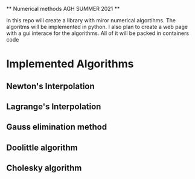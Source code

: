** Numerical methods AGH SUMMER 2021 **

In this repo will create a library with miror numerical algortihms. The algoritms will be implemented in python.
I also plan to create a web page with a gui interace for the algorithms. All of it will be packed in containers code

# Implemented Algorithms

## Newton's Interpolation
## Lagrange's Interpolation
## Gauss elimination method
## Doolittle algorithm
## Cholesky algorithm 
